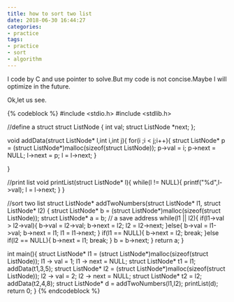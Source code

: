 ```yaml
---
title: how to sort two list
date: 2018-06-30 16:44:27
categories:
- practice
tags:
- practice
- sort
- algorithm
---
```

I code by C and use pointer to solve.But my code is not concise.Maybe I will optimize in the future.

Ok,let us see.

<!--more-->

{% codeblock %}
#include <stdio.h>
#include <stdlib.h>

//define a struct 
 struct ListNode {
	int val;
    struct ListNode *next;
 };

void addData(struct ListNode* l,int i,int j){
	for(i ;i < j;i++){
		struct ListNode* p = (struct ListNode*)malloc(sizeof(struct ListNode));	
		p->val  = i;
		p->next = NULL;
		l->next = p;
		l = l->next;
	}
	
}

//print list
void printList(struct ListNode* l){
	while(l != NULL){
		printf("%d",l->val);
		l = l->next;
	}
}

//sort two list
struct ListNode* addTwoNumbers(struct ListNode* l1, struct ListNode* l2) {
    struct ListNode* b = (struct ListNode*)malloc(sizeof(struct ListNode));
    struct ListNode* a = b; // a save address
    while(l1 || l2){
		if(l1->val > l2->val){
			b->val  = l2->val;
			b->next = l2;
			l2 = l2->next;
		}else{
			b->val  = l1->val;
			b->next = l1;
			l1 = l1->next;
		}
		if(l1 == NULL){
	    	b->next = l2;
	    	break;
	    }else if(l2 == NULL){
	    	b->next = l1;
	    	break;
    	}
	    b = b->next;
    }
    return a;
}

int main(){
	struct ListNode* l1 = (struct ListNode*)malloc(sizeof(struct ListNode));
	l1 -> val           = 1;
	l1 -> next          = NULL;
	struct ListNode* t1 = l1;
	addData(t1,3,5);
	struct ListNode* l2 = (struct ListNode*)malloc(sizeof(struct ListNode));
	l2 -> val           = 2;
	l2 -> next          = NULL;
	struct ListNode* t2 = l2;
	addData(t2,4,8);
	struct ListNode* d  = addTwoNumbers(l1,l2);
	printList(d);
	return 0;
}
{% endcodeblock %}